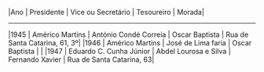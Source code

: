 |Ano   |     Presidente               | Vice ou Secretário     |       Tesoureiro       |       Morada|
 ___         ___                           ___                          ___                      ___
|1945  |     Américo Martins          | António Condé Correia  |       Oscar Baptista   |       Rua de Santa Catarina, 61, 3º|
|1946  |     Américo Martins          | José de Lima faria     |       Oscar Baptista   |          |
|1947  |     Eduardo C. Cunha Júnior  | Abdel Lourosa e Silva  |       Fernando Xavier  |        Rua de Santa Catarina, 63|
